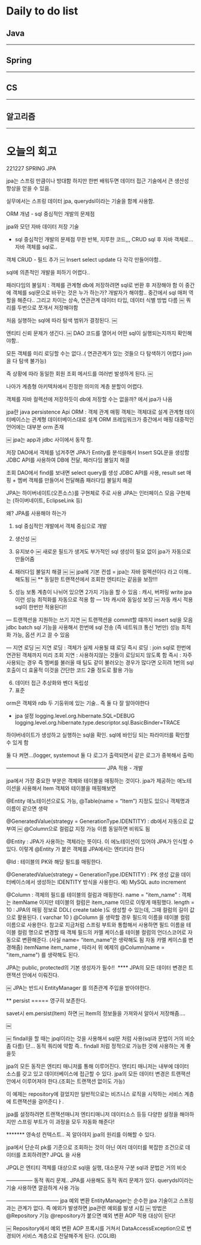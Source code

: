 # Daily to do list
## Java 

- - -
## Spring   

-- - -
## CS    

- - -
## 알고리즘    

---------
# 오늘의 회고

221227 SPRING JPA


jpa는 스프링 만큼이나 방대함 하지만 한번 배워두면 데이터 접근 기술에서 큰 생산성 향상을 얻을 수 있음.

실무에서는 스프링 데이터 jpa, querydsl이라는 기술을 함께 사용함.



ORM 개념  - sql 중심적인 개발의 문제점

jpa와 모던 자바 데이터 저장 기술

- sql 중심적인 개발의 문제점
무한 반복, 지루한 코드,,, CRUD sql 후 자바 객체로…
자바 객체를 sql로.. 

객체 CRUD - 필드 추가
￼
Insert select update 다 각각 만들어야함..

sql에 의존적인 개발을 피하기 어렵다..


패러다임의 불일치 : 
객체를 관계형 db에 저장하려면 sql로 번환 후 저장해야 함
이 중간에 객체를 sql문으로 바꾸는 것은 누가 하는가? 개발자가 해야함..
중간에서 sql 매퍼 역할을 해준다.. 그리고 차이는 상속, 연관관계 데이터 타입, 데이터 식별 방법 다름
￼
쿼리를 두번으로 쪼개서 저장해야함

처음 실행하는 sql에 따라 탐색 범위가 결정된다.
￼

엔티티 신뢰 문제가 생긴다. 
￼
DAO 코드를 열어서 어떤 sql이 실행되는지까지 확인해야함.. 

모든 객체를 미리 로딩할 수는 없다..( 연관관계가 있는 것들으 다 탐색하기 어렵다 join을 다 탐색 불가능) 

즉 상황에 따라 동일한 회원 조회 메서드를 여러번 발생하게 된다.
￼

나아가 계층형 아키텍처에서 진정한 의미의 계층 분할이 어렵다.

객체를 자바 컬렉션에 저장하듯이 db에 저장할 수는 없을까? 에서 jpa가 나옴
 

jpa란
java persistence Api
ORM : 객체 관계 매핑
객체는 객체대로 설계
관계형 데이터베이스는 관계형 데이터베이스대로 설계
ORM 프레임워크가 중간에서 매핑
대중적인 언어에는 대부분 orm 존재

￼
jpa는 app과 jdbc 사이에서 동작 함.

저장
DAO에서 객체를 넘겨주면 JPA가 Entity를 분석을해서 Insert SQL문을 생성함
JDBC API를 사용하여 DB에 전달, 패러다임 불일치 해결

조회
DAO에서 find를 보내면 select query를 생성
JDBC API를 사용, result set 매핑 + 멤버 객체를 만들어서 전달해줌
패러다임 불일치 해결

JPA는 하이버네이트(오픈소스)를 구현체로 주로 사용
JPA는 인터페이스 모음 구현체는 (하이버네이트, EclipseLink 등)

왜? JPA를 사용해야 하는가
1. sql 중심적인 개발에서 객체 중심으로 개발
2. 생산성
￼
3. 유지보수
￼
새로운 필드가 생겨도 부가적인 sql 생성이 필요 없이 jpa가 자동으로 만들어줌

4. 패러다임 불일치 해결
￼
￼
jpa에 기본 컨셉 = jpa는 자바 컬렉션이다 라고 이해..해도됨
￼
** 동일한 트랜잭션에서 조회한 엔티티는 같음을 보장!!!

5. 성능
보통 계층이 나뉘어 있으면 2가지 기능을 할 수 있음 : 캐시, 버퍼링 write 
jpa 이런 성능 최적화를 자동으로 적용 함
— 1차 캐시와 동일성 보장
￼
자동 캐시 적용 sql이 한번만 적용된다!!

— 트랜잭션을 지원하는 쓰기 지연
￼
트랜잭션을 commit할 떄까지 insert sql을 모음
jdbc batch sql 기능을 사용해서 한번에 sql 전송 (즉 네트워크 통신 1번만)
성능 최적화 가능, 옵션 키고 끌 수 있음

— 지연 로딩
￼
지연 로딩 : 객체가 실제 사용될 떄 로딩
즉시 로딩 : join sql로 한번에 연관된 객체까지 미리 조회
지연 : 사용하지않는 것들이 로딩되지 않도록 함
즉시 : 자주 사용되는 경우 즉 멤버를 불러올 때 팀도 같이 불러오는 경우가 많다면 오히려 1번의 sql 호출이 더 효울적
이것을 간단한 코드 2줄 정도로 활용 가능

6. 데이터 접근 추상화와 벤더 독립성
7. 표준

orm은 객체와 rdb 두 기둥위에 있는 기술.. 즉 둘 다 잘 알아야한다


- jpa 설정
logging.level.org.hibernate.SQL=DEBUG logging.level.org.hibernate.type.descriptor.sql.BasicBinder=TRACE

하이버네이트가 생성하고 실행하는 sql을 확인.
sql에 바인딩 되는 파라미터를 확인할 수 있게 함

둘 다 켜면…(logger, systemout 둘 다 로그가 출력되면서 같은 로그가 중복해서 출력)


———————————————————
JPA 적용 - 개발

jpa에서 가장 중요한 부분은 객체와 테이블을 매핑하는 것이다.
jpa가 제공하는 애노테이션을 사용해서 Item 객체와 테이블을 매핑해보면

@Entity 애노테이션으로도 가능, @Table(name = “Item”) 지정도 있으나 객체명과 이름이 같으면 생략

@GeneratedValue(strategy = GenerationType.IDENTITY) : db에서 자동으로 값 부여
￼
@Column으로 컬럼값 지정 가능 이름 동일하면 비워도 됨

@Entity : JPA가 사용하는 객체라는 뜻이다. 이 에노테이션이 있어야 JPA가 인식할 수 있다. 이렇게 @Entity 가 붙은 객체를 JPA에서는 엔티티라 한다

@Id : 테이블의 PK와 해당 필드를 매핑한다. 

@GeneratedValue(strategy = GenerationType.IDENTITY) : PK 생성 값을 데이터베이스에서 생성하는 IDENTITY 방식을 사용한다. 예) MySQL auto increment 

@Column : 객체의 필드를 테이블의 컬럼과 매핑한다. 
	name = "item_name" : 객체는 itemName 이지만 테이블의 컬럼은 item_name 이므로 이렇게 매핑했다. 
	length = 10 : JPA의 매핑 정보로 DDL( create table )도 생성할 수 있는데, 그때 컬럼의 길이 값으로 활용된다. 
	( varchar 10 ) @Column 을 생략할 경우 필드의 이름을 테이블 컬럼 이름으로 사용한다. 
참고로 지금처럼 스프링 부트와 통합해서 사용하면 필드 이름을 테이블 컬럼 명으로 변경할 때 객체 필드의 카멜 케이스를 테이블 컬럼의 언더스코어로 자동으로 변환해준다. (사실 name= “item_name”은 생략해도 됨 자동 카멜 케이스를 변경해줌)
itemName item_name , 따라서 위 예제의 @Column(name = "item_name") 를 생략해도 된다.

JPA는 public, protected의 기본 생성자가 필수!! 
**** JPA의 모든 데이터 변경은 트랜잭션 안에서 이뤄진다.

￼
JPA는 반드시 EntityManager 를 의존관계 주입을 받아야한다.

** persist ===== 영구히 보존한다.

savet시 em.persist(Item) 하면
￼
Item의 정보들을 가져와서 알아서 저장해줌….

￼

￼
findall을 할 때는 jpql이라는 것을 사용해서 sql문 처럼 사용(sql과 문법이 거의 비슷 좀 다름)
단… 동적 쿼리에 약함 즉.. findall 처럼 정적으로 가능한 것에 사용하는 게 좋을듯

jpa의 모든 동작은 엔티티 매니저를 통해 이루어진다. 엔티티 매니저는 내부에 데이터 소스를 갖고 있고 데이터베이스에 접근할 수 있다.
jpa의 모든 데이터 변경은 트랜잭션 안에서 이루어져야 한다.(조회는 트랜잭션 없이도 가능)

이 예제는 repository에 걸었지만 일반적으로는 비즈니스 로직을 시작하는 서비스 계층에 트랜잭션을 걸어준디ㅏ.

jpa를 설정하려면 트랜잭션매니저 엔티티매니저 데이터소스 등등 다양한 설정을 해야하지만 스프링 부트가 이 과정을 모두 자동화 해준다!


******* 영속성 컨텍스트.. 꼭 알아야지 jpa의 원리를 이해할 수 있다.

jpa에서 단순히 pk를 기준으로 조회하는 것이 아닌 여러 데이터를 복잡한 조건으로 데이터를 조회하려면? 
JPQL 을 사용

JPQL은 엔티티 객체를 대상으로 sql을 실행, 대소문자 구분
sql과 문법은 거의 비슷

—————
동적 쿼리 문제..
JPA를 사용해도 동적 쿼리 문제가 있다. querydsl이라는 기술 사용하면 깔끔하게 사용 가능

——————————
jpa 예외 변환
EntityManager는 순수한 jpa 기술이고 스프링과는 관계가 없다.
즉 예외가 발생하면 jpa관련 예외를 발생 시킴
￼
방법은 @Repository 기능
@repository가 붙으면 예외 변환 AOP 적용 대상이 된다!

￼
Repository에서 예외 변환 AOP 프록시를 거쳐서 DataAccessException으로 변경되어 서비스 계층으로 전달해주게 된다.
(CGLIB)
